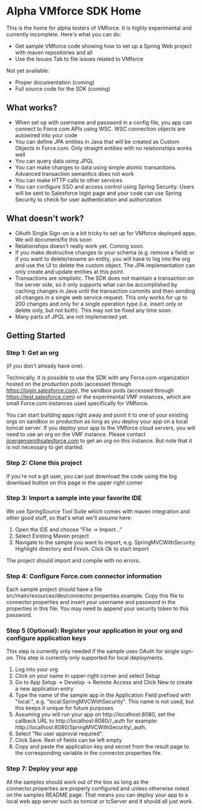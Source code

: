 Alpha VMforce SDK Home
======================

This is the home for alpha testers of VMforce. It is highly experimental and currently incomplete. Here's what you can do:

- Get sample VMforce code showing how to set up a Spring Web project with maven repositories and all
- Use the Issues Tab to file issues related to VMforce

Not yet available:

- Proper documentation (coming)
- Full source code for the SDK (coming)

What works?
-----------

- When set up with username and password in a config file, you app can connect to Force.com APIs using WSC. WSC connection objects are autowired into your code
- You can define JPA entities in Java that will be created as Custom Objects in Force.com. Only straight entities with no relationships works well
- You can query data using JPQL
- You can make changes to data using simple atomic transactions. Advanced transaction semantics does not work
- You can make HTTP calls to other services
- You can configure SSO and access control using Spring Security. Users will be sent to Salesforce login page and your code can use Spring Security to check for user authentication and authorization

What doesn't work?
------------------

- OAuth Single Sign-on is a bit tricky to set up for VMforce deployed apps. We will document/fix this soon
- Relationships doesn't really work yet. Coming soon.
- If you make destructive changes to your schema (e.g. remove a field) or if you want to delete/rename an entity, you will have to log into the org and use the UI to delete the custom object. The JPA implementation can only create and update entities at this point.
- Transactions are simplistic. The SDK does not maintain a transaction on the server side, so it only supports what can be accomplished by caching changes in Java until the transaction commits and then sending all changes in a single web service request. This only works for up to 200 changes and only for a single operation type (i.e. insert only or delete only, but not both). This may not be fixed any time soon.
- Many parts of JPQL are not implemented yet. 



Getting Started
---------------

### Step 1: Get an org

(if you don't already have one).

Technically, it is possible to use the SDK with any Force.com organization hosted on the production pods (accessed through https://login.salesforce.com), the sandbox pods (accessed through https://test.salesforce.com) or the experimental VMF instances, which are small Force.com instances used specifically for VMforce.

You can start building apps right away and point it to one of your existing orgs on sandbox or production as long as you deploy your app on a local tomcat server. If you deploy your app to the VMforce cloud servers, you will need to use an org on the VMF instance. Please contact jjoergensen@salesforce.com to get an org on this instance. But note that it is not necessary to get started.

### Step 2: Clone this project

If you're not a git user, you can just download the code using the big download button on this page in the upper right corner

### Step 3: Import a sample into your favorite IDE

We use SpringSource Tool Suite which comes with maven integration and other good stuff, so that's what we'll assume here:

1) Open the IDE and choose "File -> Import..."
2) Select Existing Maven project
3) Navigate to the sample you want to import, e.g. SpringMVCWithSecurity. Highlight directory and Finish. Click Ok to start import

The project should import and compile with no errors.

### Step 4: Configure Force.com connector information

Each sample project should have a file src/main/resources/dev/connector.properties.example. Copy this file to connector.properties and insert your username and password in the properties in this file. You may need to append your security token to this password.

### Step 5 (Optional): Register your application in your org and configure application keys

This step is currently only needed if the sample uses OAuth for single sign-on. This step is currently only supported for local deployments.

1) Log into your org
2) Click on your name in upper-right corner and select Setup
3) Go to App Setup -> Develop -> Remote Access and Click New to create a new application entry
4) Type the name of the sample app in the Application Field prefixed with "local:", e.g. "local:SpringMVCWithSecurity". This name is not used, but this keeps it unique for future purposes
5) Assuming you will run your app on http://localhost:8080, set the callback URL to http://localhost:8080/<appname>/_auth for example: http://localhost:8080/SpringMVCWithSecurity/_auth.
6) Select "No user approval required".
7) Click Save. Rest of fields can be left empty
8) Copy and paste the application key and secret from the result page to the corresponding variable in the connector.properties file.


### Step 7: Deploy your app

All the samples should work out of the box as long as the connector.properties are properly configured and unless otherwise noted on the samples README page. That means you can deploy your app to a local web app server such as tomcat or tcServer and it should all just work.

